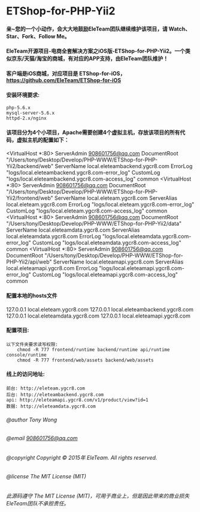 # ETShop-for-PHP-Yii2

#### 亲~您的一个小动作，会大大地鼓励EleTeam团队继续维护该项目，请 Watch、Star、Fork、Follow Me。

#### EleTeam开源项目-电商全套解决方案之iOS版-ETShop-for-PHP-Yii2。一个类似京东/天猫/淘宝的商城，有对应的APP支持，由EleTeam团队维护！
#### 客户端是iOS商城，对应项目是 ETShop-for-iOS，https://github.com/EleTeam/ETShop-for-iOS

#### 安装环境要求:
    php-5.6.x
    mysql-server-5.6.x
    httpd-2.x/nginx

#### 该项目分为4个小项目，Apache需要创建4个虚拟主机，存放该项目的所有代码，虚拟主机的配置如下：
<VirtualHost *:80>
    ServerAdmin 908601756@qq.com
    DocumentRoot "/Users/tony/Desktop/Develop/PHP-WWW/ETShop-for-PHP-Yii2/backend/web"
    ServerName local.eleteambackend.ygcr8.com
    ErrorLog "logs/local.eleteambackend.ygcr8.com-error_log"
    CustomLog "logs/local.eleteambackend.ygcr8.com-access_log" common
</VirtualHost>
<VirtualHost *:80>
    ServerAdmin 908601756@qq.com
    DocumentRoot "/Users/tony/Desktop/Develop/PHP-WWW/ETShop-for-PHP-Yii2/frontend/web"
    ServerName local.eleteam.ygcr8.com
    ServerAlias local.eleteam.ygcr8.com
    ErrorLog "logs/local.eleteam.ygcr8.com-error_log"
    CustomLog "logs/local.eleteam.ygcr8.com-access_log" common
</VirtualHost>
<VirtualHost *:80>
    ServerAdmin 908601756@qq.com
    DocumentRoot "/Users/tony/Desktop/Develop/PHP-WWW/ETShop-for-PHP-Yii2/data"
    ServerName local.eleteamdata.ygcr8.com
    ServerAlias local.eleteamdata.ygcr8.com
    ErrorLog "logs/local.eleteamdata.ygcr8.com-error_log"
    CustomLog "logs/local.eleteamdata.ygcr8.com-access_log" common
</VirtualHost>
<VirtualHost *:80>
    ServerAdmin 908601756@qq.com
    DocumentRoot "/Users/tony/Desktop/Develop/PHP-WWW/ETShop-for-PHP-Yii2/api/web"
    ServerName local.eleteamapi.ygcr8.com
    ServerAlias local.eleteamapi.ygcr8.com
    ErrorLog "logs/local.eleteamapi.ygcr8.com-error_log"
    CustomLog "logs/local.eleteamapi.ygcr8.com-access_log" common
</VirtualHost>

#### 配置本地的hosts文件
127.0.0.1       local.eleteam.ygcr8.com
127.0.0.1       local.eleteambackend.ygcr8.com
127.0.0.1       local.eleteamdata.ygcr8.com
127.0.0.1       local.eleteamapi.ygcr8.com

#### 配置项目:
    以下文件夹要求读写权限:
        chmod -R 777 frontend/runtime backend/runtime api/runtime console/runtime
        chmod -R 777 frontend/web/assets backend/web/assets

#### 线上的访问地址:
    前台: http://eleteam.ygcr8.com
    后台: http://eleteambackend.ygcr8.com
    api: http://eleteamapi.ygcr8.com/v1/product/view?id=1
    数据: http://eleteamdata.ygcr8.com

###### @author Tony Wong
###### @email 908601756@qq.com
###### @copyright Copyright © 2015年 EleTeam. All rights reserved.
###### @license The MIT License (MIT)

###### 此源码遵守 The MIT License (MIT)，可用于商业上，但是因此带来的商业损失EleTeam团队不承担责任。
